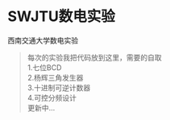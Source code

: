 # SWJTU数电实验
西南交通大学数电实验
> 每次的实验我把代码放到这里，需要的自取  
1.七位BCD  
2.杨辉三角发生器  
3.十进制可逆计数器  
4.可控分频设计  
更新中...

